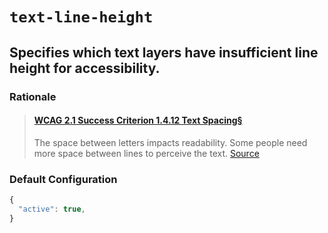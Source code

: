 # ```text-line-height```

## Specifies which text layers have insufficient line height for accessibility.

### Rationale
>#### [WCAG 2.1 Success Criterion 1.4.12 Text Spacing§](https://www.w3.org/TR/WCAG21/#text-spacing)
> The space between letters impacts readability. Some people need more space between lines to perceive the text. [Source](https://www.w3.org/WAI/GL/low-vision-a11y-tf/wiki/Spacing#Benefits) 

### Default Configuration

```js
{
  "active": true,
}
```
